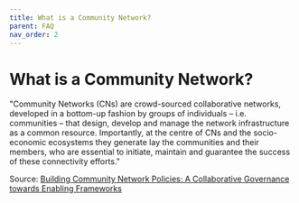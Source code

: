 ```yaml
---
title: What is a Community Network?
parent: FAQ
nav_order: 2
---
```


# What is a Community Network?
"Community Networks (CNs) are crowd-sourced collaborative networks, developed in a bottom-up fashion by groups of individuals – i.e. communities – that design, develop and manage the network infrastructure as a common resource. Importantly, at the centre of CNs and the socio-economic ecosystems they generate lay the communities and their members, who are essential to initiate, maintain and guarantee the success of these connectivity efforts."

Source: [Building Community Network Policies: A Collaborative Governance towards Enabling Frameworks](https://comconnectivity.org/building-community-networks-a-collaborative-governance-towards-enabling-frameworks/)